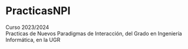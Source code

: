 # PracticasNPI
Curso 2023/2024  
Practicas de Nuevos Paradigmas de Interacción, del Grado en Ingeniería Informática, en la UGR
